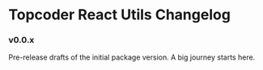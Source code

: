 # Topcoder React Utils Changelog

### v0.0.x
Pre-release drafts of the initial package version. A big journey starts here.
